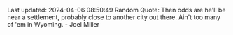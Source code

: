 Last updated: 2024-04-06 08:50:49
Random Quote: Then odds are he'll be near a settlement, probably close to another city out there. Ain't too many of 'em in Wyoming. - Joel Miller